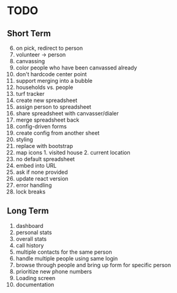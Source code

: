 # TODO

## Short Term

6. on pick, redirect to person
7. volunteer -> person
8. canvassing
  1. color people who have been canvassed already
  2. don't hardcode center point
  3. support merging into a bubble
  4. households vs. people
9. turf tracker
  1. create new spreadsheet
  2. assign person to spreadsheet
  3. share spreadsheet with canvasser/dialer
  4. merge spreadsheet back
10. config-driven forms
  1. create config from another sheet
11. styling
  1. replace with bootstrap
  2. map icons
    1. visited house
    2. current location
12. no default spreadsheet
  1. embed into URL
  2. ask if none provided
13. update react version
14. error handling
  1. lock breaks

## Long Term

1. dashboard
  1. personal stats
  2. overall stats
2. call history
3. multiple contacts for the same person
4. handle multiple people using same login
5. browse through people and bring up form for specific person
6. prioritize new phone numbers
7. Loading screen
8. documentation
